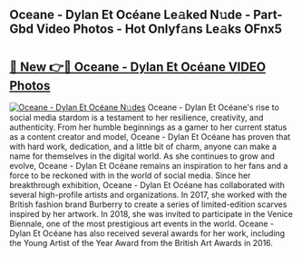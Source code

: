 ## Oceane - Dylan Et Océane Le𝚊ked N𝚞de - Part-Gbd Video Photos - Hot Onlyf𝚊ns Le𝚊ks OFnx5

# <h2><a href="http://ac12721.deff.icu/?id=Oceane+-+Dylan+Et+Oc%c3%a9ane">🔗 New 👉🔴 Oceane - Dylan Et Océane VIDEO Photos</a></h2>

[![Oceane - Dylan Et Océane N𝚞des](https://i.imgur.com/rIISA9y.gif)](http://ac12721.deff.icu/?id=Oceane+-+Dylan+Et+Oc%c3%a9ane)
Oceane - Dylan Et Océane's rise to social media stardom is a testament to her resilience, creativity, and authenticity. From her humble beginnings as a gamer to her current status as a content creator and model, Oceane - Dylan Et Océane has proven that with hard work, dedication, and a little bit of charm, anyone can make a name for themselves in the digital world. As she continues to grow and evolve, Oceane - Dylan Et Océane remains an inspiration to her fans and a force to be reckoned with in the world of social media. Since her breakthrough exhibition, Oceane - Dylan Et Océane has collaborated with several high-profile artists and organizations. In 2017, she worked with the British fashion brand Burberry to create a series of limited-edition scarves inspired by her artwork. In 2018, she was invited to participate in the Venice Biennale, one of the most prestigious art events in the world. Oceane - Dylan Et Océane has also received several awards for her work, including the Young Artist of the Year Award from the British Art Awards in 2016.
